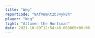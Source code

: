 ```yaml
---
title: "Weg"
reportCode: "9AfVWmKt2b34yk8h"
player: "Weg"
fight: "Attumen the Huntsman"
date: 2021-10-09T12:54:48.063000+00:00
---
```

